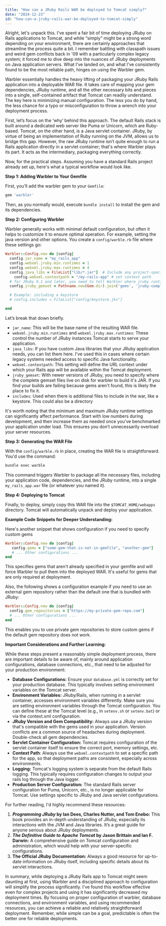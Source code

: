 ```yaml
---
title: "How can a JRuby Rails WAR be deployed to Tomcat simply?"
date: "2024-12-23"
id: "how-can-a-jruby-rails-war-be-deployed-to-tomcat-simply"
---
```


Alright, let's unpack this. I’ve spent a fair bit of time deploying JRuby on Rails applications to Tomcat, and while “simply” might be a strong word depending on your environment, there are certainly approaches that streamline the process quite a bit. I remember battling with classpath issues and weird gem conflicts back in '09 with a particularly complex legacy system; it forced me to dive deep into the nuances of JRuby deployments on Java application servers. What I’ve landed on, and what I’ve consistently found to be the most reliable path, hinges on using the Warbler gem.

Warbler essentially handles the heavy lifting of packaging your JRuby Rails application into a deployable WAR file. It takes care of mapping your gem dependencies, JRuby runtime, and all the other necessary bits and pieces into a single, self-contained artifact that Tomcat can readily understand. The key here is minimizing manual configuration. The less you do by hand, the less chance for a typo or misconfiguration to throw a wrench into your deployment process.

First, let’s focus on the ‘why’ behind this approach. The default Rails stack is built around a dedicated web server like Puma or Unicorn, which are Ruby-based. Tomcat, on the other hand, is a Java servlet container. JRuby, by virtue of being an implementation of Ruby running on the JVM, allows us to bridge this gap. However, the raw JRuby runtime isn’t quite enough to run a Rails application directly in a servlet container; that's where Warbler plays its part. It acts as the intermediary, packaging everything correctly.

Now, for the practical steps. Assuming you have a standard Rails project already set up, here's what a typical workflow would look like.

**Step 1: Adding Warbler to Your Gemfile**

First, you’ll add the warbler gem to your `Gemfile`:

```ruby
gem 'warbler'
```

Then, as you normally would, execute `bundle install` to install the gem and its dependencies.

**Step 2: Configuring Warbler**

Warbler generally works with minimal default configuration, but often it helps to customize it to ensure optimal operation. For example, setting the java version and other options. You create a `config/warble.rb` file where these settings go:

```ruby
Warbler::Config.new do |config|
  config.jar_name = "my_rails_app"
  config.webxml.jruby.min.runtimes = 1
  config.webxml.jruby.max.runtimes = 4
  config.java_libs = FileList["lib/*.jar"]  # Include any project-specific jars
    config.webxml.contextpath = "/my-rails-app" # set context path
  # for JRuby 9.1 and later, you need to tell Warbler where jruby runtime is
  config.jruby_gemset = Pathname.new(Gem.dir).join('gems', 'jruby-complete-9.x.x.x')

  # Example: including a keystore
  # config.includes = FileList["config/keystore.jks"]

end
```

Let’s break that down briefly.

*   `jar_name`: This will be the base name of the resulting WAR file.
*   `webxml.jruby.min.runtimes` and `webxml.jruby.max.runtimes`: These control the number of JRuby instances Tomcat starts to serve your application.
*   `java_libs`: If you have custom Java libraries that your JRuby application needs, you can list them here. I've used this in cases where certain legacy systems needed access to specific Java functionality.
*  `webxml.contextpath`: This setting will define the URL context under which your Rails app will be available within the Tomcat deployment.
*   `jruby_gemset`: With newer versions of JRuby, you need to specify where the complete gemset files live on disk for warbler to build it's JAR. If you find your builds are failing because gems aren't found, this is likely the place to fix it.
*   `includes`: Used when there is additional files to include in the war, like a keystore. This could also be a directory

It's worth noting that the minimum and maximum JRuby runtime settings can significantly affect performance. Start with low numbers during development, and then increase them as needed once you've benchmarked your application under load. This ensures you don’t unnecessarily overload your server resources.

**Step 3: Generating the WAR File**

With the `config/warble.rb` in place, creating the WAR file is straightforward. You'd use the command:

```bash
bundle exec warble
```

This command triggers Warbler to package all the necessary files, including your application code, dependencies, and the JRuby runtime, into a single `my_rails_app.war` file (or whatever you named it).

**Step 4: Deploying to Tomcat**

Finally, to deploy, simply copy this WAR file into the `$TOMCAT_HOME/webapps` directory. Tomcat will automatically unpack and deploy your application.

**Example Code Snippets for Deeper Understanding:**

Here's another snippet that shows configuration if you need to specify custom gems

```ruby
Warbler::Config.new do |config|
   config.gems = ["some-gem-that-is-not-in-gemfile", "another-gem"]
   # ... Other configurations ...
end
```
This specifies gems that aren't already specified in your gemfile and will force Warbler to pull them into the deployed WAR. It's useful for gems that are only required at deployment.

Also, the following shows a configuration example if you need to use an external gem repository rather than the default one that is bundled with JRuby:

```ruby
Warbler::Config.new do |config|
  config.gem_repositories = ["https://my-private-gem-repo.com"]
  # ... Other configurations ...
end
```

This enables you to use private gem repositories to store custom gems if the default gem repository does not work.

**Important Considerations and Further Learning:**

While these steps present a reasonably simple deployment process, there are important details to be aware of, mainly around application configurations, database connections, etc., that need to be adjusted for your production environment:

*   **Database Configurations:** Ensure your `database.yml` is correctly set for your production database. This typically involves setting environment variables on the Tomcat server.
*   **Environment Variables:** JRuby/Rails, when running in a servlet container, accesses environment variables differently. Make sure you are setting environment variables through the Tomcat configuration. You can define these at the Tomcat level (e.g., in `setenv.sh` or `setenv.bat`) or via the context.xml configuration.
*   **JRuby Version and Gem Compatibility:** Always use a JRuby version that's compatible with the gems used in your application. Version conflicts are a common source of headaches during deployment. Double-check all gem dependencies.
*   **Servlet Container Configuration:** Tomcat requires configuration of the servlet container itself to ensure the correct port, memory settings, etc.
*   **Context Path**: Always use the `webxml.contextpath` to set a specific path for the app, so that deployment paths are consistent, especially across environments.
*   **Logging:** Tomcat's logging system is separate from the default Rails logging. This typically requires configuration changes to output your rails log through the Java logger.
*   **Production Server Configuration:** The standard Rails server configuration for Puma, Unicorn, etc., is no longer applicable for Tomcat. Use settings specific to JRuby and Java servlet configurations.

For further reading, I'd highly recommend these resources:

1.  **_Programming JRuby_ by Ian Dees, Charles Nutter, and Tom Enebo:** This book provides an in-depth understanding of JRuby, especially its interactions with the JVM and Java libraries. It’s a great guide for anyone serious about JRuby deployments.
2.  **_The Definitive Guide to Apache Tomcat_ by Jason Brittain and Ian F. Darwin:**  A comprehensive guide on Tomcat configuration and administration, which would help with your server-specific configurations.
3.  **The Official JRuby Documentation:** Always a good resource for up-to-date information on JRuby itself, including specific details about its servlet interactions.

In summary, while deploying a JRuby Rails app to Tomcat might seem daunting at first, using Warbler and a disciplined approach to configuration will simplify the process significantly. I've found this workflow effective even for complex projects and using it has significantly decreased my deployment times. By focusing on proper configuration of warbler, database connections, and environment variables, and using recommended resources, you can achieve a reliable and relatively straightforward deployment. Remember, while simple can be a goal, predictable is often the better one for reliable deployments.
